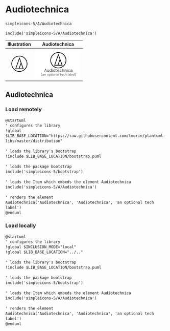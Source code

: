 # Audiotechnica


```text
simpleicons-5/A/Audiotechnica
```

```text
include('simpleicons-5/A/Audiotechnica')
```



| Illustration | Audiotechnica |
| :---: | :---: |
| ![illustration for Illustration](../../simpleicons-5/A/Audiotechnica.png) | ![illustration for Audiotechnica](../../simpleicons-5/A/Audiotechnica.Local.png) |




## Audiotechnica

### Load remotely
```plantuml
@startuml
' configures the library
!global $LIB_BASE_LOCATION="https://raw.githubusercontent.com/tmorin/plantuml-libs/master/distribution"

' loads the library's bootstrap
!include $LIB_BASE_LOCATION/bootstrap.puml

' loads the package bootstrap
include('simpleicons-5/bootstrap')

' loads the Item which embeds the element Audiotechnica
include('simpleicons-5/A/Audiotechnica')

' renders the element
Audiotechnica('Audiotechnica', 'Audiotechnica', 'an optional tech label')
@enduml
```

### Load locally
```plantuml
@startuml
' configures the library
!global $INCLUSION_MODE="local"
!global $LIB_BASE_LOCATION="../.."

' loads the library's bootstrap
!include $LIB_BASE_LOCATION/bootstrap.puml

' loads the package bootstrap
include('simpleicons-5/bootstrap')

' loads the Item which embeds the element Audiotechnica
include('simpleicons-5/A/Audiotechnica')

' renders the element
Audiotechnica('Audiotechnica', 'Audiotechnica', 'an optional tech label')
@enduml
```

